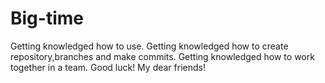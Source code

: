 # Big-time
Getting knowledged how to use.
Getting knowledged how to create repository,branches and make commits.
Getting knowledged how to work together in a team.
Good luck!
My dear friends!
